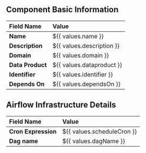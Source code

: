 ## Component Basic Information

| Field Name       | Value                     |
|:-----------------|:--------------------------|
| **Name**         | ${{ values.name }}        |
| **Description**  | ${{ values.description }} |
| **Domain**       | ${{ values.domain }}      |
| **Data Product** | ${{ values.dataproduct }} |
| **Identifier**   | ${{ values.identifier }}  |
| **Depends On**   | ${{ values.dependsOn }}   |


## Airflow Infrastructure Details

| Field Name          | Value                      |
|:--------------------|:---------------------------|
| **Cron Expression** | ${{ values.scheduleCron }} |
| **Dag name**        | ${{ values.dagName }}      |
